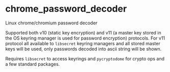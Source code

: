# chrome_password_decoder
Linux chrome/chromium password decoder

Supported both v10 (static key encryption) and v11 (a master
key stored in the OS keyring manager is used for password encryption)
protocols. For v11 protocol all available to `libsecret` keyring
managers and all stored master keys will be used, only passwords
decoded into ascii string will be shown.

Requires `libsecret` to access keyrings and `pycryptodome` for crypto
ops and a few standard packages.
